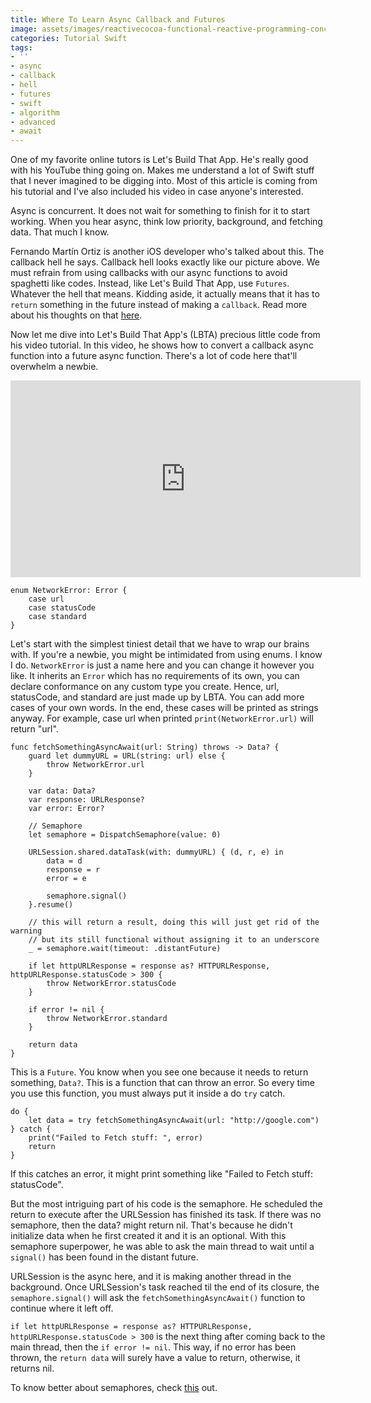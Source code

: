 ```yaml
---
title: Where To Learn Async Callback and Futures
image: assets/images/reactivecocoa-functional-reactive-programming-concepts-in-ios-11-638.jpg
categories: Tutorial Swift
tags:
- ''
- async
- callback
- hell
- futures
- swift
- algorithm
- advanced
- await
---
```


One of my favorite online tutors is Let's Build That App. He's really good with his YouTube thing going on. Makes me understand a lot of Swift stuff that I never imagined to be digging into. Most of this article is coming from his tutorial and I've also included his video in case anyone's interested.

Async is concurrent. It does not wait for something to finish for it to start working. When you hear async, think low priority, background, and fetching data. That much I know. 

Fernando Martín Ortiz is another iOS developer who's talked about this. The callback hell he says. Callback hell looks exactly like our picture above. We must refrain from using callbacks with our async functions to avoid spaghetti like codes. Instead, like Let's Build That App, use `Futures`. Whatever the hell that means. Kidding aside, it actually means that it has to `return` something in the future instead of making a `callback`. Read more about his thoughts on that [here][managing]. 

Now let me dive into Let's Build That App's (LBTA) precious little code from his video tutorial. In this video, he shows how to convert a callback async function into a future async function. There's a lot of code here that'll overwhelm a newbie.

<iframe width="560" height="315" src="https://www.youtube.com/embed/JHqxmBFrWl8" frameborder="0" allow="accelerometer; autoplay; encrypted-media; gyroscope; picture-in-picture" allowfullscreen></iframe>

```
enum NetworkError: Error {
    case url
    case statusCode
    case standard
}
```

Let's start with the simplest tiniest detail that we have to wrap our brains with. If you're a newbie, you might be intimidated from using enums. I know I do. `NetworkError` is just a name here and you can change it however you like. It inherits an `Error` which has no requirements of its own, you can declare conformance on any custom type you create. Hence, url, statusCode, and standard are just made up by LBTA. You can add more cases of your own words. In the end, these cases will be printed as strings anyway. For example, case url when printed `print(NetworkError.url)` will return "url". 

```
func fetchSomethingAsyncAwait(url: String) throws -> Data? {
    guard let dummyURL = URL(string: url) else {
        throw NetworkError.url
    }
    
    var data: Data?
    var response: URLResponse?
    var error: Error?
    
    // Semaphore
    let semaphore = DispatchSemaphore(value: 0)
		
    URLSession.shared.dataTask(with: dummyURL) { (d, r, e) in
        data = d
        response = r
        error = e
        
        semaphore.signal()
    }.resume()
    
    // this will return a result, doing this will just get rid of the warning
    // but its still functional without assigning it to an underscore
    _ = semaphore.wait(timeout: .distantFuture)
    
    if let httpURLResponse = response as? HTTPURLResponse, httpURLResponse.statusCode > 300 {
        throw NetworkError.statusCode
    }
    
    if error != nil {
        throw NetworkError.standard
    }
    
    return data
}
```

This is a `Future`. You know when you see one because it needs to return something, `Data?`. This is a function that can throw an error. So every time you use this function, you must always put it inside a do `try` catch. 

```
do {
    let data = try fetchSomethingAsyncAwait(url: "http://google.com")
} catch {
    print("Failed to Fetch stuff: ", error)
    return
}
```
 
If this catches an error, it might print something like "Failed to Fetch stuff: statusCode". 

But the most intriguing part of his code is the semaphore. He scheduled the return to execute after the URLSession has finished its task. If there was no semaphore, then the data? might return nil. That's because he didn't initialize data when he first created it and it is an optional. With this semaphore superpower, he was able to ask the main thread to wait until a `signal()` has been found in the distant future. 

URLSession is the async here, and it is making another thread in the background. Once URLSession's task reached til the end of its closure, the `semaphore.signal()` will ask the `fetchSomethingAsyncAwait()` function to continue where it left off. 

`if let httpURLResponse = response as? HTTPURLResponse, httpURLResponse.statusCode > 300` is the next thing after coming back to the main thread, then the `if error != nil`. This way, if no error has been thrown, the `return data` will surely have a value to return, otherwise, it returns nil.

To know better about semaphores, check [this][sem] out.


[managing]: https://medium.com/ios-os-x-development/managing-async-code-in-swift-d7be44cae89f#targetText=You%20call%20that%20function%20and,resolved%2C%20is%20commonly%20called%20then.
[sem]: /blog/where-better-to-understand-semaphores-swift/
